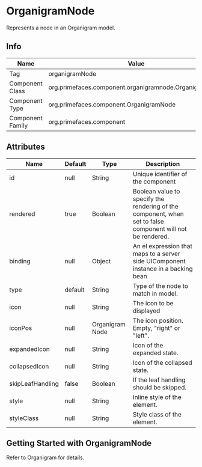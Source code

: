 # OrganigramNode

Represents a node in an Organigram model.

## Info

| Name | Value |
| --- | --- |
| Tag | organigramNode
| Component Class | org.primefaces.component.organigramnode.OrganigramNode
| Component Type | org.primefaces.component.OrganigramNode
| Component Family | org.primefaces.component |

## Attributes

| Name | Default | Type | Description | 
| --- | --- | --- | --- |
id | null | String | Unique identifier of the component
rendered | true | Boolean | Boolean value to specify the rendering of the component, when set to false component will not be rendered.
binding | null | Object | An el expression that maps to a server side UIComponent instance in a backing bean
type | default | String | Type of the node to match in model.
icon | null | String | The icon to be displayed
iconPos | null | Organigram Node | The icon position. Empty, "right" or "left".
expandedIcon | null | String | Icon of the expanded state.
collapsedIcon | null | String | Icon of the collapsed state.
skipLeafHandling | false | Boolean | If the leaf handling should be skipped.
style | null | String | Inline style of the element.
styleClass | null | String | Style class of the element.

## Getting Started with OrganigramNode
Refer to Organigram for details.

